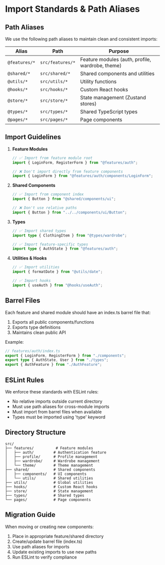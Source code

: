# Import Standards & Path Aliases

## Path Aliases

We use the following path aliases to maintain clean and consistent imports:

| Alias         | Path             | Purpose                                          |
| ------------- | ---------------- | ------------------------------------------------ |
| `@features/*` | `src/features/*` | Feature modules (auth, profile, wardrobe, theme) |
| `@shared/*`   | `src/shared/*`   | Shared components and utilities                  |
| `@utils/*`    | `src/utils/*`    | Utility functions                                |
| `@hooks/*`    | `src/hooks/*`    | Custom React hooks                               |
| `@store/*`    | `src/store/*`    | State management (Zustand stores)                |
| `@types/*`    | `src/types/*`    | Shared TypeScript types                          |
| `@pages/*`    | `src/pages/*`    | Page components                                  |

## Import Guidelines

1. **Feature Modules**

   ```typescript
   // ✅ Import from feature module root
   import { LoginForm, RegisterForm } from "@features/auth";

   // ❌ Don't import directly from feature components
   import { LoginForm } from "@features/auth/components/LoginForm";
   ```

2. **Shared Components**

   ```typescript
   // ✅ Import from component index
   import { Button } from "@shared/components/ui";

   // ❌ Don't use relative paths
   import { Button } from "../../components/ui/Button";
   ```

3. **Types**

   ```typescript
   // ✅ Import shared types
   import type { ClothingItem } from "@types/wardrobe";

   // ✅ Import feature-specific types
   import type { AuthState } from "@features/auth";
   ```

4. **Utilities & Hooks**

   ```typescript
   // ✅ Import utilities
   import { formatDate } from "@utils/date";

   // ✅ Import hooks
   import { useAuth } from "@hooks/useAuth";
   ```

## Barrel Files

Each feature and shared module should have an index.ts barrel file that:

1. Exports all public components/functions
2. Exports type definitions
3. Maintains clean public API

Example:

```typescript
// features/auth/index.ts
export { LoginForm, RegisterForm } from "./components";
export type { AuthState, User } from "./types";
export { AuthFeature } from "./AuthFeature";
```

## ESLint Rules

We enforce these standards with ESLint rules:

- No relative imports outside current directory
- Must use path aliases for cross-module imports
- Must import from barrel files when available
- Types must be imported using 'type' keyword

## Directory Structure

```
src/
├── features/          # Feature modules
│   ├── auth/         # Authentication feature
│   ├── profile/      # Profile management
│   ├── wardrobe/     # Wardrobe management
│   └── theme/        # Theme management
├── shared/           # Shared components
│   ├── components/   # UI components
│   └── utils/        # Shared utilities
├── utils/            # Global utilities
├── hooks/            # Custom React hooks
├── store/            # State management
├── types/            # Shared types
└── pages/            # Page components
```

## Migration Guide

When moving or creating new components:

1. Place in appropriate feature/shared directory
2. Create/update barrel file (index.ts)
3. Use path aliases for imports
4. Update existing imports to use new paths
5. Run ESLint to verify compliance
